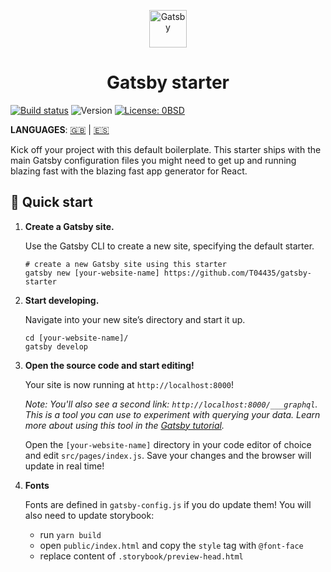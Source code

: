 <p align="center">
  <a href="https://www.gatsbyjs.com">
    <img alt="Gatsby" src="https://www.gatsbyjs.com/Gatsby-Monogram.svg" width="60" />
  </a>
</p>
<h1 align="center">
  Gatsby starter
</h1>

[![Build status](https://img.shields.io/github/workflow/status/T04435/gatsby-starter/CI/master?style=for-the-badge)](https://github.com/T04435/gatsby-starter/blob/master/LICENSE)
![Version](https://img.shields.io/badge/version-0.1.0-blue.svg?cacheSeconds=2592000&style=for-the-badge&logo=github)
[![License: 0BSD](https://img.shields.io/badge/license-0MSD-green?style=for-the-badge)](https://github.com/T04435/gatsby-statrer/blob/master/LICENSE)

**LANGUAGES**: [🇬🇧](README.md) | [🇪🇸](README.es.md)

Kick off your project with this default boilerplate. This starter ships with the main Gatsby configuration files you might need to get up and running blazing fast with the blazing fast app generator for React.

## 🚀 Quick start

1.  **Create a Gatsby site.**

    Use the Gatsby CLI to create a new site, specifying the default starter.

    ```shell
    # create a new Gatsby site using this starter
    gatsby new [your-website-name] https://github.com/T04435/gatsby-starter
    ```

1.  **Start developing.**

    Navigate into your new site’s directory and start it up.

    ```shell
    cd [your-website-name]/
    gatsby develop
    ```

1.  **Open the source code and start editing!**

    Your site is now running at `http://localhost:8000`!

    _Note: You'll also see a second link: _`http://localhost:8000/___graphql`_. This is a tool you can use to experiment with querying your data. Learn more about using this tool in the [Gatsby tutorial](https://www.gatsbyjs.com/tutorial/part-five/#introducing-graphiql)._

    Open the `[your-website-name]` directory in your code editor of choice and edit `src/pages/index.js`. Save your changes and the browser will update in real time!

1. **Fonts**

    Fonts are defined in `gatsby-config.js` if you do update them!
    You will also need to update storybook:
    - run `yarn build`
    - open `public/index.html` and copy the `style` tag with `@font-face`
    - replace content of `.storybook/preview-head.html`


